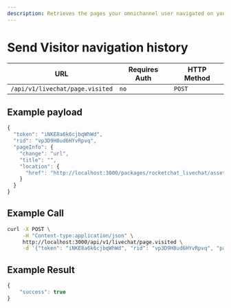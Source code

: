```yaml
---
description: Retrieves the pages your omnichannel user navigated on your website.
---
```


# Send Visitor navigation history

| URL                             | Requires Auth | HTTP Method |
| ------------------------------- | ------------- | ----------- |
| `/api/v1/livechat/page.visited` | `no`          | `POST`      |

## Example payload

```javascript
{
  "token": "iNKE8a6k6cjbqWhWd",
  "rid": "vp3D9H8ud6HYvRpvq",
  "pageInfo": {
    "change": "url",
    "title": "",
    "location": {
      "href": "http://localhost:3000/packages/rocketchat_livechat/assets/demo.html#page-4"
    }
  }
}
```

## Example Call

```bash
curl -X POST \
     -H "Content-type:application/json" \
     http://localhost:3000/api/v1/livechat/page.visited \
     -d '{"token": "iNKE8a6k6cjbqWhWd", "rid": "vp3D9H8ud6HYvRpvq", "pageInfo": { "change": "url", "title": "", "location": { "href": "http://localhost:3000/packages/rocketchat_livechat/assets/demo.html#page-4" } }}'
```

## Example Result

```javascript
{
    "success": true
}
```
